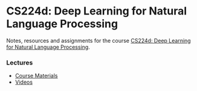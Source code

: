# CS224d: Deep Learning for Natural Language Processing
Notes, resources and assignments for the course [CS224d: Deep Learning for 
Natural Language Processing](http://cs224d.stanford.edu/).


### Lectures

- [Course Materials](http://cs224d.stanford.edu/syllabus.html) 
- [Videos](https://www.youtube.com/playlist?list=PLlJy-eBtNFt4CSVWYqscHDdP58M3zFHIG)
